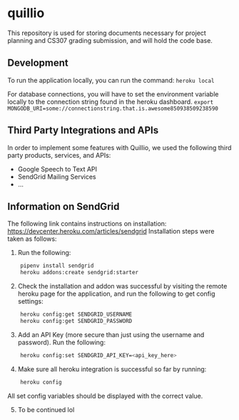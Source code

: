 # quillio

This repository is used for storing documents necessary for project planning and CS307 grading submission, and will hold the code base. 


## Development

To run the application locally, you can run the command:
`heroku local`

For database connections, you will have to set the environment variable locally to the connection string found in the heroku dashboard.
`export MONGODB_URI=some://connectionstring.that.is.awesome850938509238590`

## Third Party Integrations and APIs

In order to implement some features with Quillio, we used the following third party products, services, and APIs: 

* Google Speech to Text API
* SendGrid Mailing Services
* ...





## Information on SendGrid
The following link contains instructions on installation: https://devcenter.heroku.com/articles/sendgrid
Installation steps were taken as follows: 
1. Run the following: 
```bash
	pipenv install sendgrid
	heroku addons:create sendgrid:starter
``` 

2. Check the installation and addon was successful by visiting the remote heroku page for the application, and run the following to get config settings: 
```bash
	heroku config:get SENDGRID_USERNAME
	heroku config:get SENDGRID_PASSWORD
```

3. Add an API Key (more secure than just using the username and password). Run the following: 
```bash
	heroku config:set SENDGRID_API_KEY=<api_key_here>	
```
4. Make sure all heroku integration is successful so far by running: 
```bash
	heroku config
```
All set config variables should be displayed with the correct value. 

5. To be continued lol 
